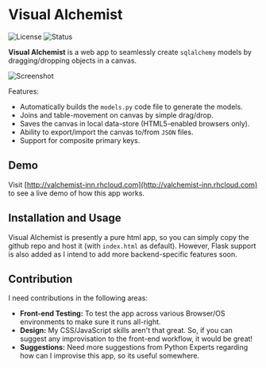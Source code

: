 # Visual Alchemist

![License](https://img.shields.io/badge/license-MIT-blue.svg)
![Status](https://img.shields.io/badge/status-stable-brightgreen.svg)

**Visual Alchemist** is a web app to seamlessly create `sqlalchemy` models by dragging/dropping objects in a canvas.

![Screenshot](https://github.com/prahladyeri/valchemist/raw/master/img/screenComposite.png)

Features:

- Automatically builds the `models.py` code file to generate the models.
- Joins and table-movement on canvas by simple drag/drop.
- Saves the canvas in local data-store (HTML5-enabled browsers only).
- Ability to export/import the canvas to/from `JSON` files.
- Support for composite primary keys.

## Demo

Visit [http://valchemist-inn.rhcloud.com](http://valchemist-inn.rhcloud.com) to see a live demo of how this app works.

## Installation and Usage

Visual Alchemist is presently a pure html app, so you can simply copy the github repo and host it (with `index.html` as default). However, Flask support is also added as I intend to add more backend-specific features soon.

## Contribution

I need contributions in the following areas:
- **Front-end Testing:** To test the app across various Browser/OS environments to make sure it runs all-right.
- **Design:** My CSS/JavaScript skills aren't that great. So, if you can suggest any improvisation to the front-end workflow, it would be great!
- **Suggestions:** Need more suggestions from Python Experts regarding how can I improvise this app, so its useful somewhere.


